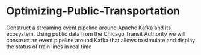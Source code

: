 # Optimizing-Public-Transportation
Construct a streaming event pipeline around Apache Kafka and its ecosystem. Using public data from the Chicago Transit Authority we will construct an event pipeline around Kafka that allows to simulate and display the status of train lines in real time
